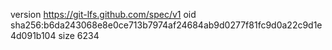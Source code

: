version https://git-lfs.github.com/spec/v1
oid sha256:b6da243068e8e0ce713b7974af24684ab9d0277f81fc9d0a22c9d1e4d091b104
size 6234
